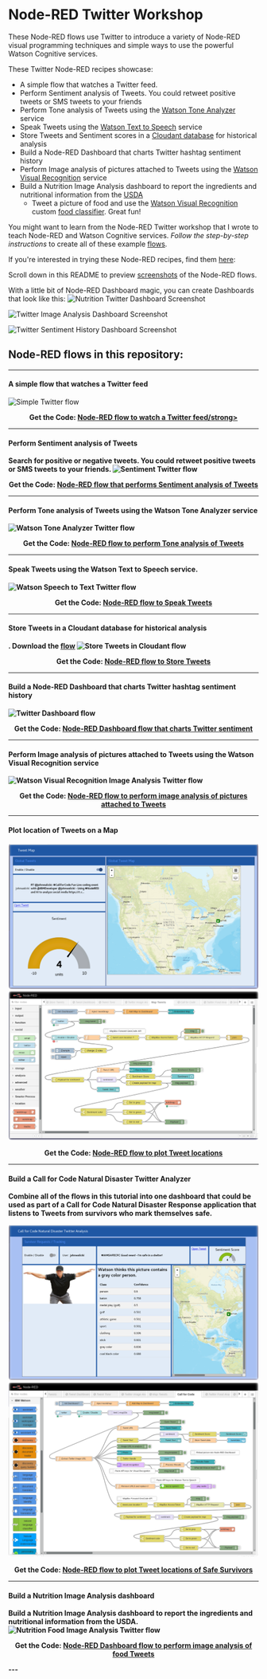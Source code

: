 # Node-RED Twitter Workshop
These Node-RED flows use Twitter to introduce a variety of Node-RED visual programming techniques and simple ways to use the powerful Watson Cognitive services.


These Twitter Node-RED recipes showcase:
* A simple flow that watches a Twitter feed.
* Perform Sentiment analysis of Tweets. You could retweet positive tweets or SMS tweets to your friends
* Perform Tone analysis of Tweets using the [Watson Tone Analyzer](https://console.bluemix.net/docs/services/tone-analyzer/getting-started.html#getting-started-tutorial) service
* Speak Tweets using the [Watson Text to Speech](https://console.bluemix.net/docs/services/text-to-speech/getting-started.html#gettingStarted) service
* Store Tweets and Sentiment scores in a [Cloudant database](https://console.bluemix.net/docs/services/Cloudant/getting-started.html#getting-started-with-cloudant) for historical analysis
* Build a Node-RED Dashboard that charts Twitter hashtag sentiment history
* Perform Image analysis of pictures attached to Tweets using the [Watson Visual Recognition](https://console.bluemix.net/docs/services/visual-recognition/getting-started.html#getting-started-tutorial) service
* Build a Nutrition Image Analysis dashboard to report the ingredients and nutritional information from the [USDA](https://ndb.nal.usda.gov/ndb/doc/index#)
  * Tweet a picture of food and use the [Watson Visual Recognition](https://console.bluemix.net/docs/services/visual-recognition/getting-started.html#getting-started-tutorial) custom [food classifier](https://www.ibm.com/blogs/bluemix/2017/05/watson-learns-see-food-introducing-watson-visual-recognition-food-model/). Great fun!

You might want to learn from the Node-RED Twitter workshop that I wrote to teach Node-RED and Watson Cognitive services.
*Follow the step-by-step instructions* to create all of these example [flows](/flows).

If you're interested in trying these Node-RED recipes, find them [here](/flows):  

Scroll down in this README to preview [screenshots](/screenshots) of the Node-RED flows.

With a little bit of Node-RED Dashboard magic, you can create Dashboards that look like this:
![Nutrition Twitter Dashboard Screenshot](/screenshots/Node-RED-Twitter-TweetNutritionAnalyzer-Dashboard.png?raw=true "Nutrition Twitter Image Analyzer Dashboard")

![Twitter Image Analysis Dashboard Screenshot](/screenshots/Node-RED-Twitter-TweetImageAnalyzer-Dashboard.png?raw=true "Twitter Image Analyzer Dashboard")

![Twitter Sentiment History Dashboard Screenshot](/screenshots/Node-RED-Twitter-TweetSentiment-Dashboard.png?raw=true "Twitter Sentiment History Dashboard")

## Node-RED flows in this repository:
---
#### A simple flow that watches a Twitter feed

![Simple Twitter flow](/screenshots/Node-RED-Twitter-TweetSimple.png?raw=true "Simple Twitter flow")
<p align="center">
  <strong>Get the Code: <a href="flows/Tweet-Simple.json">Node-RED flow to watch a Twitter feed/strong></a>
</p>

---
#### Perform Sentiment analysis of Tweets

Search for positive or negative tweets. You could retweet positive tweets or SMS tweets to your friends.
![Sentiment Twitter flow](/screenshots/Node-RED-Twitter-TweetSentiment.png?raw=true "Sentiment Twitter flow")
<p align="center">
  <strong>Get the Code: <a href="flows/Tweet-Sentiment.json">Node-RED flow that performs Sentiment analysis of Tweets</strong></a>
</p>

---
#### Perform Tone analysis of Tweets using the Watson Tone Analyzer service

![Watson Tone Analyzer Twitter flow](/screenshots/Node-RED-Twitter-TweetTone.png?raw=true "Watson Tone Analysis Twitter flow")
<p align="center">
  <strong>Get the Code: <a href="flows/Tweet-Tone.json">Node-RED flow to perform Tone analysis of Tweets</strong></a>
</p>

---
#### Speak Tweets using the Watson Text to Speech service.

![Watson Speech to Text Twitter flow](/screenshots/Node-RED-Twitter-TweetSpeak.png?raw=true "Watson Speech to Text Twitter flow")
<p align="center">
  <strong>Get the Code: <a href="flows/Tweet-Speaker.json">Node-RED flow to Speak Tweets</strong></a>
</p>

---

#### Store Tweets in a Cloudant database for historical analysis
. Download the [flow](/flows/Tweet-Store.json)
![Store Tweets in Cloudant flow](/screenshots/Node-RED-Twitter-StoreTweet.png?raw=true "Store Tweets in Cloudant flow")

<p align="center">
  <strong>Get the Code: <a href="flows/Tweet-Store.json">Node-RED flow to Store Tweets</strong></a>
</p>

---
#### Build a Node-RED Dashboard that charts Twitter hashtag sentiment history

![Twitter Dashboard flow](/screenshots/Node-RED-Twitter-TweetDashboard.png?raw=true "Twitter Sentiment History Dashboard flow")
<p align="center">
  <strong>Get the Code: <a href="flows/Tweet-Dashboard.json">Node-RED Dashboard flow that charts Twitter sentiment</strong></a>
</p>

---
#### Perform Image analysis of pictures attached to Tweets using the Watson Visual Recognition service

![Watson Visual Recognition Image Analysis Twitter flow](/screenshots/Node-RED-Twitter-TweetImageAnalyzer.png?raw=true "Watson Visual Recognition Image Analysis Twitter flow")
<p align="center">
  <strong>Get the Code: <a href="flows/Tweet-VisualRecognition.json">Node-RED flow to perform image analysis of pictures attached to Tweets</strong></a>
</p>

---
#### Plot location of Tweets on a Map

![Mapbox WorldMap Twitter Dashboard](/screenshots/Node-RED-Twitter-TweetWorldMap-Dashboard.png?raw=true "Node-RED Mapbox WorldMap Dashboard")
![Mapbox WorldMap Twitter flow](/screenshots/Node-RED-Twitter-TweetWorldMap.png?raw=true "Node-RED Mapbox WorldMap flow")
<p align="center">
  <strong>Get the Code: <a href="flows/Tweet-WorldMap.json">Node-RED flow to plot Tweet locations</strong></a>
</p>

---
#### Build a Call for Code Natural Disaster Twitter Analyzer

Combine all of the flows in this tutorial into one dashboard that could be used as part of a Call for Code Natural Disaster Response application that listens to Tweets from survivors who mark themselves safe.

![Call for Code Safe Twitter Dashboard](/screenshots/Node-RED-Twitter-TweetCallforCode-Dashboard.png?raw=true "Node-RED Call for Code Safe Dashboard")
![Call for Code Safe Twitter flow](/screenshots/Node-RED-Twitter-TweetCallforCode.png?raw=true "Node-RED Call for Code flow")
<p align="center">
  <strong>Get the Code: <a href="flows/Tweet-CfCSafe.json">Node-RED flow to plot Tweet locations of Safe Survivors</strong></a>
</p>

---

#### Build a Nutrition Image Analysis dashboard

Build a Nutrition Image Analysis dashboard to report the ingredients and nutritional information from the USDA.
![Nutrition Food Image Analysis Twitter flow](/screenshots/Node-RED-Twitter-TweetNutritionAnalyzer.png?raw=true "Nutrition Food Image Analysis Twitter flow")
<p align="center">
  <strong>Get the Code: <a href="flows/Tweet-NutritionAnalyzer.json">Node-RED Dashboard flow to perform image analysis of food Tweets</strong></a>
</p>
---
